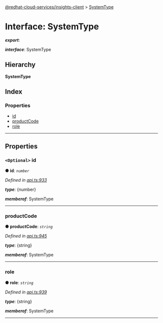 [@redhat-cloud-services/insights-client](../README.md) > [SystemType](../interfaces/systemtype.md)

# Interface: SystemType

*__export__*: 

*__interface__*: SystemType

## Hierarchy

**SystemType**

## Index

### Properties

* [id](systemtype.md#id)
* [productCode](systemtype.md#productcode)
* [role](systemtype.md#role)

---

## Properties

<a id="id"></a>

### `<Optional>` id

**● id**: *`number`*

*Defined in [api.ts:933](https://github.com/RedHatInsights/javascript-clients/blob/master/packages/insights/api.ts#L933)*

*__type__*: {number}

*__memberof__*: SystemType

___
<a id="productcode"></a>

###  productCode

**● productCode**: *`string`*

*Defined in [api.ts:945](https://github.com/RedHatInsights/javascript-clients/blob/master/packages/insights/api.ts#L945)*

*__type__*: {string}

*__memberof__*: SystemType

___
<a id="role"></a>

###  role

**● role**: *`string`*

*Defined in [api.ts:939](https://github.com/RedHatInsights/javascript-clients/blob/master/packages/insights/api.ts#L939)*

*__type__*: {string}

*__memberof__*: SystemType

___

